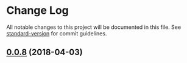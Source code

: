 # Change Log

All notable changes to this project will be documented in this file. See [standard-version](https://github.com/conventional-changelog/standard-version) for commit guidelines.

<a name="0.0.8"></a>
## [0.0.8](https://github.com/llafuente/angular-bootstrap-ui/compare/v0.0.7...v0.0.8) (2018-04-03)
